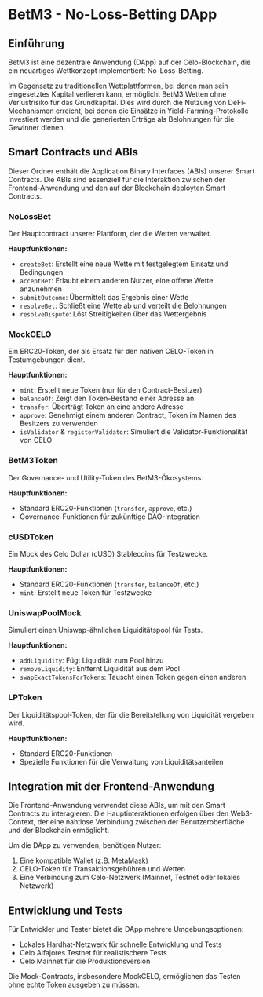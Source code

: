 # BetM3 - No-Loss-Betting DApp

## Einführung

BetM3 ist eine dezentrale Anwendung (DApp) auf der Celo-Blockchain, die ein neuartiges Wettkonzept implementiert: No-Loss-Betting. 

Im Gegensatz zu traditionellen Wettplattformen, bei denen man sein eingesetztes Kapital verlieren kann, ermöglicht BetM3 Wetten ohne Verlustrisiko für das Grundkapital. Dies wird durch die Nutzung von DeFi-Mechanismen erreicht, bei denen die Einsätze in Yield-Farming-Protokolle investiert werden und die generierten Erträge als Belohnungen für die Gewinner dienen.

## Smart Contracts und ABIs

Dieser Ordner enthält die Application Binary Interfaces (ABIs) unserer Smart Contracts. Die ABIs sind essenziell für die Interaktion zwischen der Frontend-Anwendung und den auf der Blockchain deployten Smart Contracts.

### NoLossBet

Der Hauptcontract unserer Plattform, der die Wetten verwaltet.

**Hauptfunktionen:**
- `createBet`: Erstellt eine neue Wette mit festgelegtem Einsatz und Bedingungen
- `acceptBet`: Erlaubt einem anderen Nutzer, eine offene Wette anzunehmen
- `submitOutcome`: Übermittelt das Ergebnis einer Wette
- `resolveBet`: Schließt eine Wette ab und verteilt die Belohnungen
- `resolveDispute`: Löst Streitigkeiten über das Wettergebnis

### MockCELO

Ein ERC20-Token, der als Ersatz für den nativen CELO-Token in Testumgebungen dient.

**Hauptfunktionen:**
- `mint`: Erstellt neue Token (nur für den Contract-Besitzer)
- `balanceOf`: Zeigt den Token-Bestand einer Adresse an
- `transfer`: Überträgt Token an eine andere Adresse
- `approve`: Genehmigt einem anderen Contract, Token im Namen des Besitzers zu verwenden
- `isValidator` & `registerValidator`: Simuliert die Validator-Funktionalität von CELO

### BetM3Token

Der Governance- und Utility-Token des BetM3-Ökosystems.

**Hauptfunktionen:**
- Standard ERC20-Funktionen (`transfer`, `approve`, etc.)
- Governance-Funktionen für zukünftige DAO-Integration

### cUSDToken

Ein Mock des Celo Dollar (cUSD) Stablecoins für Testzwecke.

**Hauptfunktionen:**
- Standard ERC20-Funktionen (`transfer`, `balanceOf`, etc.)
- `mint`: Erstellt neue Token für Testzwecke

### UniswapPoolMock

Simuliert einen Uniswap-ähnlichen Liquiditätspool für Tests.

**Hauptfunktionen:**
- `addLiquidity`: Fügt Liquidität zum Pool hinzu
- `removeLiquidity`: Entfernt Liquidität aus dem Pool
- `swapExactTokensForTokens`: Tauscht einen Token gegen einen anderen

### LPToken

Der Liquiditätspool-Token, der für die Bereitstellung von Liquidität vergeben wird.

**Hauptfunktionen:**
- Standard ERC20-Funktionen
- Spezielle Funktionen für die Verwaltung von Liquiditätsanteilen

## Integration mit der Frontend-Anwendung

Die Frontend-Anwendung verwendet diese ABIs, um mit den Smart Contracts zu interagieren. Die Hauptinteraktionen erfolgen über den Web3-Context, der eine nahtlose Verbindung zwischen der Benutzeroberfläche und der Blockchain ermöglicht.

Um die DApp zu verwenden, benötigen Nutzer:
1. Eine kompatible Wallet (z.B. MetaMask)
2. CELO-Token für Transaktionsgebühren und Wetten
3. Eine Verbindung zum Celo-Netzwerk (Mainnet, Testnet oder lokales Netzwerk)

## Entwicklung und Tests

Für Entwickler und Tester bietet die DApp mehrere Umgebungsoptionen:
- Lokales Hardhat-Netzwerk für schnelle Entwicklung und Tests
- Celo Alfajores Testnet für realistischere Tests
- Celo Mainnet für die Produktionsversion

Die Mock-Contracts, insbesondere MockCELO, ermöglichen das Testen ohne echte Token ausgeben zu müssen. 